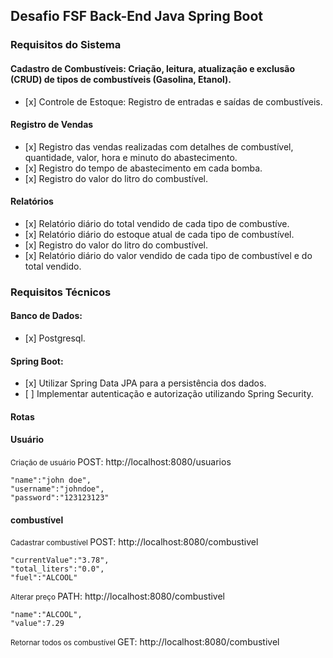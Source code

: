 <h2>Desafio FSF Back-End Java Spring Boot</h2>

<h3> Requisitos do Sistema  </h3>

<h4> Cadastro de Combustíveis: Criação, leitura, atualização e exclusão (CRUD) de tipos de combustíveis (Gasolina, Etanol).
 </h4> 
<ul>
   <li> [x] Controle de Estoque: Registro de entradas e saídas de combustíveis.</li>
</ul>

<h4> Registro de Vendas</h4>

<ul>
    <li> [x] Registro das vendas realizadas com detalhes de combustível, quantidade, valor, hora e minuto do abastecimento. </li>
    <li> [x] Registro do tempo de abastecimento em cada bomba.</li>
    <li> [x] Registro do valor do litro do combustível.</li>

</ul>

<h4> Relatórios</h4>

<ul>
    <li> [x] Relatório diário do total vendido de cada tipo de combustíve.</li>
    <li> [x] Relatório diário do estoque atual de cada tipo de combustível.</li>
    <li> [x] Registro do valor do litro do combustível.</li>
    <li> [x] Relatório diário do valor vendido de cada tipo de combustível e do total vendido. </li>

</ul>

<h3>  Requisitos Técnicos  </h3>

<h4>Banco de Dados:</h4>

<ul>
<li>[x] Postgresql.</li>
</ul>

<h4>Spring Boot:</h4>

<ul>
<li>[x] Utilizar Spring Data JPA para a persistência dos dados.</li>
<li>[ ] Implementar autenticação e autorização utilizando Spring Security.</li>
</ul>

<h4> Rotas </h4>

<h4> Usuário </h4>

<small>Criação de usuário </small>
POST: http://localhost:8080/usuarios

    "name":"john doe",
    "username":"johndoe",
    "password":"123123123"

<h4> combustível </h4>

<small>Cadastrar combustível </small>
POST: http://localhost:8080/combustivel

    "currentValue":"3.78",
    "total_liters":"0.0",
    "fuel":"ALCOOL"

<small>Alterar preço </small>
PATH: http://localhost:8080/combustivel

    "name":"ALCOOL",
    "value":7.29

<small>Retornar todos os combustível </small>
GET: http://localhost:8080/combustivel

